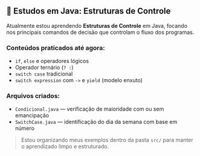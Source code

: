 ## 📘 Estudos em Java: Estruturas de Controle

Atualmente estou aprendendo **Estruturas de Controle** em Java, focando nos principais comandos de decisão que controlam o fluxo dos programas.

### Conteúdos praticados até agora:
- `if`, `else` e operadores lógicos
- Operador ternário (`? :`)
- `switch case` tradicional
- `switch expression` com `->` e `yield` (modelo enxuto)

### Arquivos criados:
- `Condicional.java` — verificação de maioridade com ou sem emancipação
- `SwitchCase.java` — identificação do dia da semana com base em número

> Estou organizando meus exemplos dentro da pasta `src/` para manter o aprendizado limpo e estruturado.

